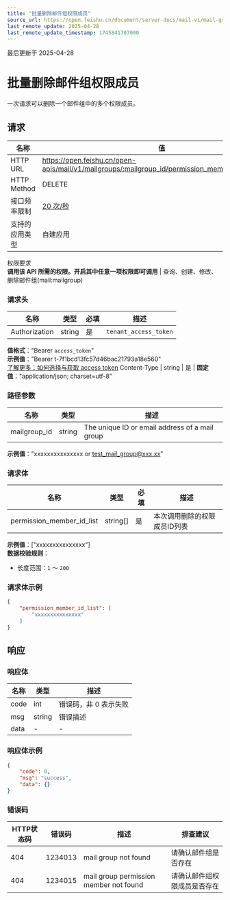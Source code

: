 ```yaml
---
title: "批量删除邮件组权限成员"
source_url: https://open.feishu.cn/document/server-docs/mail-v1/mail-group/mailgroup-permission_member/batch_delete
last_remote_update: 2025-04-28
last_remote_update_timestamp: 1745841707000
---
```

最后更新于 2025-04-28

# 批量删除邮件组权限成员

一次请求可以删除一个邮件组中的多个权限成员。

## 请求
名称 | 值
---|---
HTTP URL | https://open.feishu.cn/open-apis/mail/v1/mailgroups/:mailgroup_id/permission_members/batch_delete
HTTP Method | DELETE
接口频率限制 | [20 次/秒](https://open.feishu.cn/document/ukTMukTMukTM/uUzN04SN3QjL1cDN)
支持的应用类型 | 自建应用
权限要求  
            **调用该 API 所需的权限。开启其中任意一项权限即可调用** | 查询、创建、修改、删除邮件组(mail:mailgroup)

### 请求头

名称 | 类型 | 必填 | 描述
--- | --- | --- | ---
Authorization | string | 是 | `tenant_access_token`  
**值格式**："Bearer `access_token`"  
**示例值**："Bearer t-7f1bcd13fc57d46bac21793a18e560"  
[了解更多：如何选择与获取 access token](https://open.feishu.cn/document/uAjLw4CM/ugTN1YjL4UTN24CO1UjN/trouble-shooting/how-to-choose-which-type-of-token-to-use)
Content-Type | string | 是 | **固定值**："application/json; charset=utf-8"

### 路径参数

名称 | 类型 | 描述
--- | --- | ---
mailgroup_id | string | The unique ID or email address of a mail group  
**示例值**："xxxxxxxxxxxxxxx or test_mail_group@xxx.xx"

### 请求体

名称 | 类型 | 必填 | 描述
--- | --- | --- | ---
permission_member_id_list | string\[\] | 是 | 本次调用删除的权限成员ID列表  
**示例值**：["xxxxxxxxxxxxxxx"]  
**数据校验规则**：  
- 长度范围：`1` ～ `200`

### 请求体示例
```json
{
    "permission_member_id_list": [
        "xxxxxxxxxxxxxxx"
    ]
}
```

## 响应

### 响应体

名称 | 类型 | 描述
--- | --- | ---
code | int | 错误码，非 0 表示失败
msg | string | 错误描述
data | \- | \-

### 响应体示例
```json
{
    "code": 0,
    "msg": "success",
    "data": {}
}
```

### 错误码

HTTP状态码 | 错误码 | 描述 | 排查建议
--- | --- | --- | ---
404 | 1234013 | mail group not found | 请确认邮件组是否存在
404 | 1234015 | mail group permission member not found | 请确认邮件组权限成员是否存在
